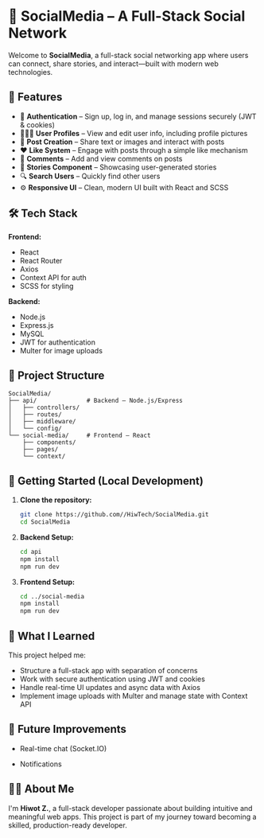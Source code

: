 
# 📱 SocialMedia – A Full-Stack Social Network

Welcome to **SocialMedia**, a full-stack social networking app where users can connect, share stories, and interact—built with modern web technologies.

## 🚀 Features

* 🔐 **Authentication** – Sign up, log in, and manage sessions securely (JWT & cookies)
* 🧑‍🤝‍🧑 **User Profiles** – View and edit user info, including profile pictures
* 📝 **Post Creation** – Share text or images and interact with posts
* ❤️ **Like System** – Engage with posts through a simple like mechanism
* 💬 **Comments** – Add and view comments on posts
* 📸 **Stories Component** – Showcasing user-generated stories
* 🔍 **Search Users** – Quickly find other users
* ⚙️ **Responsive UI** – Clean, modern UI built with React and SCSS

## 🛠️ Tech Stack

**Frontend:**

* React
* React Router
* Axios
* Context API for auth
* SCSS for styling

**Backend:**

* Node.js
* Express.js
* MySQL
* JWT for authentication
* Multer for image uploads



## 📁 Project Structure

```
SocialMedia/
├── api/              # Backend – Node.js/Express
│   ├── controllers/
│   ├── routes/
│   ├── middleware/
│   └── config/
└── social-media/     # Frontend – React
    ├── components/
    ├── pages/
    └── context/
```

## 🚧 Getting Started (Local Development)

1. **Clone the repository:**

   ```bash
   git clone https://github.com//HiwTech/SocialMedia.git
   cd SocialMedia
   ```

2. **Backend Setup:**

   ```bash
   cd api
   npm install
   npm run dev
   ```

3. **Frontend Setup:**

   ```bash
   cd ../social-media
   npm install
   npm run dev
   ```




## 🧠 What I Learned

This project helped me:

* Structure a full-stack app with separation of concerns
* Work with secure authentication using JWT and cookies
* Handle real-time UI updates and async data with Axios
* Implement image uploads with Multer and manage state with Context API

## 📌 Future Improvements

* Real-time chat (Socket.IO)

* Notifications

## 🙋‍♀️ About Me

I'm **Hiwot Z.**, a full-stack developer passionate about building intuitive and meaningful web apps. This project is part of my journey toward becoming a skilled, production-ready developer.





